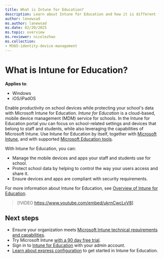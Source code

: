 ```yaml
---
title: What is Intune for Education?
description: Learn about Intune for Education and how it is different from the full Intune management experience.
author: lenewsad
ms.author: lanewsad
ms.date: 02/20/2025
ms.topic: overview
ms.reviewer: nicolezhao
ms.collection:
- M365-identity-device-management
---
```


# What is Intune for Education?

**Applies to**:

* Windows
* iOS/iPadOS

Enable productivity on school devices while protecting your school's data with Microsoft Intune for Education. *Intune for Education* is a cloud-based, mobile device management (MDM) service for schools. In the Intune for Education portal you can focus on school-related settings and devices that belong to staff and students, while also leveraging the capabilities of Microsoft Intune. Use Intune for Education by itself, together with [Microsoft Intune](/mem/intune-service/fundamentals/what-is-intune), and with supported [Microsoft Education tools](https://microsoft.com/education).

With Intune for Education, you can:

* Manage the mobile devices and apps your staff and students use for school.
* Protect school data by helping to control the way your users access and share it.
* Ensure devices and apps are compliant with security requirements.

For more information about Intune for Education, see [Overview of Intune for Education](/intune-education/what-is-intune-for-education).

> [!VIDEO https://www.youtube.com/embed/ukrnCwcLvV8]

## Next steps

* Ensure your organization meets [Microsoft Intune technical requirements and capabilities](/mem/intune-service/fundamentals/supported-devices-browsers).
* Try Microsoft Intune [with a 90 day free trial](https://signup.microsoft.com/Signup?OfferId=5eec053c-cc40-4cd5-a06a-ea8d75cf2686&ali=1).
* Sign in to [Intune for Education](https://intuneeducation.portal.azure.com) with your admin account.
* [Learn about express configuration](/intune-education/what-is-express-configuration) to get started in Intune for Education.
